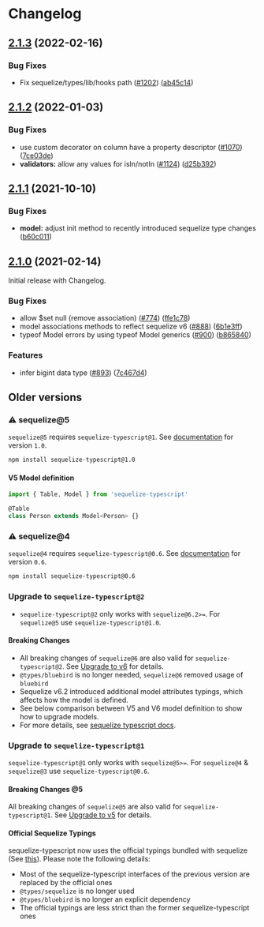 # Changelog

## [2.1.3](https://github.com/RobinBuschmann/sequelize-typescript/compare/v2.1.2...v2.1.3) (2022-02-16)

### Bug Fixes

* Fix sequelize/types/lib/hooks path ([#1202](https://github.com/RobinBuschmann/sequelize-typescript/issues/1198)) ([ab45c14](https://github.com/RobinBuschmann/sequelize-typescript/commit/ab45c14da8cbd388f7611c0703e1f198e1f4541b))

## [2.1.2](https://github.com/RobinBuschmann/sequelize-typescript/compare/v2.1.1...v2.1.2) (2022-01-03)

### Bug Fixes

* use custom decorator on column have a property descriptor ([#1070](https://github.com/RobinBuschmann/sequelize-typescript/issues/1070)) ([7ce03de](https://github.com/RobinBuschmann/sequelize-typescript/commit/7ce03de76b465172994f41a55058ea49f3ce27c3))
* **validators:** allow any values for isIn/notIn ([#1124](https://github.com/RobinBuschmann/sequelize-typescript/issues/1124)) ([d25b392](https://github.com/RobinBuschmann/sequelize-typescript/commit/d25b39282d2a49e4e5cf286100344e7d1fda3c84))

## [2.1.1](https://github.com/RobinBuschmann/sequelize-typescript/compare/v2.1.0...v2.1.1) (2021-10-10)

### Bug Fixes

* **model:** adjust init method to recently introduced sequelize type changes ([b60c011](https://github.com/RobinBuschmann/sequelize-typescript/commit/b60c011be2e971e56cb783d4ade994965faab916))

## [2.1.0](https://github.com/RobinBuschmann/sequelize-typescript/compare/v2.0.0-beta.1...v2.1.0) (2021-02-14)

Initial release with Changelog.

### Bug Fixes

* allow $set null (remove association) ([#774](https://github.com/RobinBuschmann/sequelize-typescript/issues/774)) ([ffe1c78](https://github.com/RobinBuschmann/sequelize-typescript/commit/ffe1c78df73df7f287b8ce345d6ac0df30283723))
* model associations methods to reflect sequelize v6 ([#888](https://github.com/RobinBuschmann/sequelize-typescript/issues/888)) ([6b1e3ff](https://github.com/RobinBuschmann/sequelize-typescript/commit/6b1e3fffd974f087be2e18258306f81860923ba3))
* typeof Model errors by using typeof Model generics ([#900](https://github.com/RobinBuschmann/sequelize-typescript/issues/900)) ([b865840](https://github.com/RobinBuschmann/sequelize-typescript/commit/b8658404f12e7a44893c9b8652714473bb25f495))

### Features

* infer bigint data type ([#893](https://github.com/RobinBuschmann/sequelize-typescript/issues/893)) ([7c467d4](https://github.com/RobinBuschmann/sequelize-typescript/commit/7c467d404a200b3153cc7aa2605d1e542bef3da9))

## Older versions

### ⚠️ sequelize@5

`sequelize@5` requires `sequelize-typescript@1`. See
[documentation](https://github.com/RobinBuschmann/sequelize-typescript/tree/1.0.0) for version `1.0`.

```sh
npm install sequelize-typescript@1.0
```

#### V5 Model definition

```typescript
import { Table, Model } from 'sequelize-typescript'

@Table
class Person extends Model<Person> {}
```

### ⚠️ sequelize@4

`sequelize@4` requires `sequelize-typescript@0.6`. See
[documentation](https://github.com/RobinBuschmann/sequelize-typescript/tree/0.6.X) for version `0.6`.

```sh
npm install sequelize-typescript@0.6
```

### Upgrade to `sequelize-typescript@2`

* `sequelize-typescript@2` only works with `sequelize@6.2>=`.
  For `sequelize@5` use `sequelize-typescript@1.0`.

#### Breaking Changes

* All breaking changes of `sequelize@6` are also valid for `sequelize-typescript@2`.
  See [Upgrade to v6](https://sequelize.org/master/manual/upgrade-to-v6.html) for details.
* `@types/bluebird` is no longer needed, `sequelize@6` removed usage of `bluebird`
* Sequelize v6.2 introduced additional model attributes typings, which affects how the model is defined.
* See below comparison between V5 and V6 model definition to show how to upgrade models.
* For more details, see [sequelize typescript docs](https://sequelize.org/master/manual/typescript.html).

### Upgrade to `sequelize-typescript@1`

`sequelize-typescript@1` only works with `sequelize@5>=`.
For `sequelize@4` & `sequelize@3` use `sequelize-typescript@0.6`.

#### Breaking Changes @5

All breaking changes of `sequelize@5` are also valid for `sequelize-typescript@1`.
See [Upgrade to v5](https://sequelize.org/v5/manual/upgrade-to-v5.html) for details.

#### Official Sequelize Typings

sequelize-typescript now uses the official typings bundled with sequelize
(See [this](https://sequelize.org/v5/manual/upgrade-to-v5.html#typescript-support)).
Please note the following details:

* Most of the sequelize-typescript interfaces of the previous version are replaced by the official ones
* `@types/sequelize` is no longer used
* `@types/bluebird` is no longer an explicit dependency
* The official typings are less strict than the former sequelize-typescript ones
